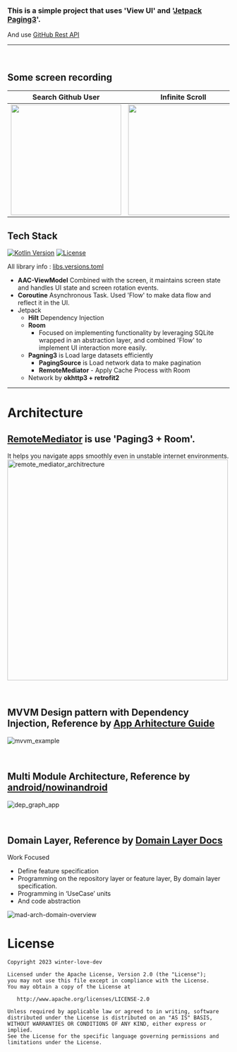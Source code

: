 ### This is a simple project that uses 'View UI' and '[Jetpack Paging3](https://developer.android.com/topic/libraries/architecture/paging/v3-overview)'.

And use [GitHub Rest API](https://docs.github.com/en/rest/search/search?apiVersion=2022-11-28)

---
</br>

## Some screen recording

<div align="left">

| Search Github User | Infinite Scroll | Like User |
| :---------------: | :---------------: | :---------------: |
| <img src="https://github.com/winter-love-dev/GithubApp/assets/26156815/38c553b6-78aa-4877-a575-ff8b96a792f5" align="center" width="250px"/> | <img src="https://github.com/winter-love-dev/GithubApp/assets/26156815/c94f6501-0989-4a44-9237-3d897c32cef1" align="center" width="250px"/> | <img src="https://github.com/winter-love-dev/GithubApp/assets/26156815/25d02f99-0268-4274-b612-0718313b398a" align="center" width="250px"/> |

</div>

## Tech Stack

<p align="left">
  <a href="https://kotlinlang.org"><img alt="Kotlin Version" src="https://img.shields.io/badge/Kotlin-1.8.0-blueviolet.svg?style=flat"/></a>
  <a href="https://opensource.org/licenses/Apache-2.0"><img alt="License" src="https://img.shields.io/badge/License-Apache%202.0-blue.svg"/></a>
</p>

All library info : [libs.versions.toml](gradle/libs.versions.toml)

- <b>AAC-ViewModel</b> Combined with the screen, it maintains screen state and handles UI state and screen rotation events.
- <b>Coroutine</b> Asynchronous Task. Used 'Flow' to make data flow and reflect it in the UI. 
- Jetpack
  - <b>Hilt</b> Dependency Injection
  - <b>Room</b>
    - Focused on implementing functionality by leveraging SQLite wrapped in an abstraction layer, and combined 'Flow' to implement UI interaction more easily.
  - <b>Pagning3</b> is Load large datasets efficiently
    - <b>PagingSource</b> is Load network data to make pagination
    - <b>RemoteMediator</b> - Apply Cache Process with Room
  - Network by <b>okhttp3 + retrofit2</b>
  
---
# Architecture

## [RemoteMediator](https://developer.android.com/topic/libraries/architecture/paging/v3-network-db) is use 'Paging3 + Room'. 
It helps you navigate apps smoothly even in unstable internet environments.
<img width="500" alt="remote_mediator_architrecture" src="https://github.com/winter-love-dev/GithubApp/assets/26156815/63e60a59-2003-47b2-b4b9-23980d866841">

</br>

## MVVM Design pattern with Dependency Injection, Reference by [App Arhitecture Guide](https://developer.android.com/jetpack/guide?hl=ko#mobile-app-ux)  
![mvvm_example](https://github.com/winter-love-dev/CatchBottle/assets/26156815/f61d9746-f375-4cfa-80ea-20a3cb0ceafb)

</br>

## Multi Module Architecture, Reference by [android/nowinandroid](https://github.com/android/nowinandroid)
![dep_graph_app](https://github.com/winter-love-dev/CatchBottle/assets/26156815/22cdd95a-29ee-4ea6-be8e-fe42ffeae5a2)

</br>

## Domain Layer, Reference by [Domain Layer Docs](https://developer.android.com/topic/architecture/domain-layer)

Work Focused
- Define feature specification
- Programming on the repository layer or feature layer, By domain layer specification.
- Programming in ‘UseCase’ units
- And code abstraction

![mad-arch-domain-overview](https://github.com/winter-love-dev/CatchBottle/assets/26156815/5997a25a-3d89-4314-8bb8-d7f5253c6faf)


# License
```
Copyright 2023 winter-love-dev

Licensed under the Apache License, Version 2.0 (the "License");
you may not use this file except in compliance with the License.
You may obtain a copy of the License at

   http://www.apache.org/licenses/LICENSE-2.0

Unless required by applicable law or agreed to in writing, software
distributed under the License is distributed on an "AS IS" BASIS,
WITHOUT WARRANTIES OR CONDITIONS OF ANY KIND, either express or implied.
See the License for the specific language governing permissions and
limitations under the License.
```


